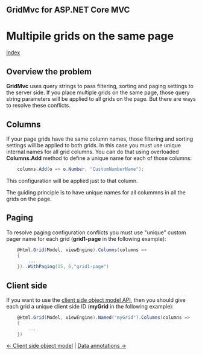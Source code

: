 ﻿## GridMvc for ASP.NET Core MVC

# Multipile grids on the same page

[Index](Documentation.md)

## Overview the problem

**GridMvc** uses query strings to pass filtering, sorting and paging settings to the server side. 
If you place multiple grids on the same page, those query string parameters will be applied to all grids on the page. 
But there are ways to resolve these conflicts.

## Columns

If your page grids have the same column names, those filtering and sorting settings will be applied to both grids. 
In this case you must use unique internal names for all grid columns. 
You can do that using overloaded **Columns.Add** method to define a unique name for each of those columns:

```c#
    сolumns.Add(o => o.Number, "CustomNumberName");
```
This configuration will be applied just to that column.

The guiding principle is to have unique names for all colummns in all the grids on the page.

## Paging

To resolve paging configuration conflicts you must use "unique" custom pager name for each grid (**grid1-page** in the following example):

```c#
    @Html.Grid(Model, viewEngine).Columns(columns =>
    {
        ...
    })..WithPaging(15, 6,"grid1-page")
```

## Client side

If you want to use the [client side object model API](Client_side_object_model.md), then you should give each grid a unique client side ID (**myGrid** in the following example):


```c#
    @Html.Grid(Model, viewEngine).Named("myGrid").Columns(columns =>
    {
        ...
    })
```

[<- Client side object model](Client_side_object_model.md) | [Data annotations ->](Data_annotations.md)